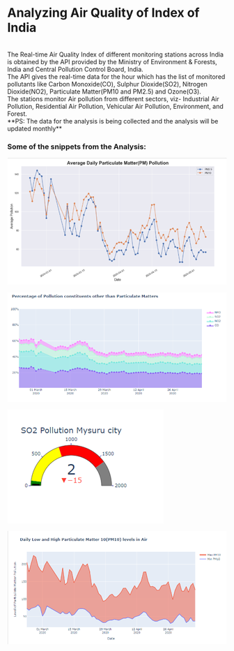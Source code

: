 # Analyzing Air Quality of Index of India 
<br>
The Real-time Air Quality Index of different monitoring stations across India is obtained by the API provided by the Ministry of Environment & Forests, India and Central Pollution Control Board, India. <br>
The API gives the real-time data for the hour which has the list of monitored pollutants like Carbon Monoxide(CO), Sulphur Dioxide(SO2), Nitrogen Dioxide(NO2), Particulate Matter(PM10 and PM2.5) and Ozone(O3). <br>
The stations monitor Air pollution from different sectors, viz- Industrial Air Pollution, Residential Air Pollution, Vehicular Air Pollution, Environment, and Forest.
<br>
**PS: The data for the analysis is being collected and the analysis will be updated monthly**

### Some of the snippets from the Analysis:<br>

![avg-pm](/images/avg-pm.png)

![other-poll](/images/other-pollutants.png)

![indicator](/images/indicator.png)

![pm-high-low](/images/pm-high-low.png)


